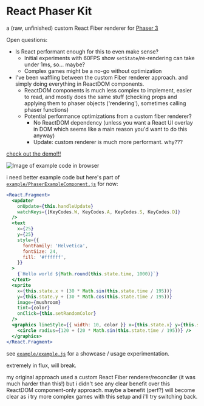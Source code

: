 # React Phaser Kit

a (raw, unfinished) custom React Fiber renderer for [Phaser 3](https://github.com/photonstorm/phaser/)

Open questions:
  - Is React performant enough for this to even make sense?
    - Initial experiments with 60FPS show `setState`/re-rendering can take under 1ms, so... maybe?
    - Complex games might be a no-go without optimization
  - I've been waffling between the custom Fiber renderer approach. and simply doing everything in ReactDOM components.
    - ReactDOM components is much less complex to implement, easier to read, and mostly does the same stuff (checking props and applying them to phaser objects ('rendering'), sometimes calling phaser functions)
    - Potential performance optimizations from a custom fiber renderer?
      - No ReactDOM dependency (unless you want a React UI overlay in DOM which seems like a main reason you'd want to do this anyway)
      - Update: custom renderer is much more performant. why???


[check out the demo!!!](https://nervestaple.github.io/react-phaser-kit/dist/)

![Image of example code in browser](https://i.imgur.com/LR5BQgp.png)

i need better example code but here's part of [`example/PhaserExampleComponent.js`](example/PhaserExampleComponent.js) for now:
```jsx
<React.Fragment>
  <updater
    onUpdate={this.handleUpdate}
    watchKeys={[KeyCodes.W, KeyCodes.A, KeyCodes.S, KeyCodes.D]}
  />
  <text
    x={25}
    y={25}
    style={{
      fontFamily: 'Helvetica',
      fontSize: 24,
      fill: '#ffffff',
    }}
  >
    {`Hello world ${Math.round(this.state.time, 1000)}`}
  </text>
  <sprite
    x={this.state.x + (30 * Math.sin(this.state.time / 195))}
    y={this.state.y + (30 * Math.cos(this.state.time / 195))}
    image={mushroom}
    tint={color}
    onClick={this.setRandomColor}
  />
  <graphics lineStyle={{ width: 10, color }} x={this.state.x} y={this.state.y}>
    <circle radius={120 + (20 * Math.sin(this.state.time / 195))} />
  </graphics>
</React.Fragment>
```

see [`example/example.js`](example/example.js) for a showcase / usage experimentation.

extremely in flux, will break.

my original approach used a custom React Fiber renderer/reconciler (it was much harder than this!) but i didn't see any clear benefit over this ReactDOM component-only approach. maybe a benefit (perf?) will become clear as i try more complex games with this setup and i'll try switching back.
